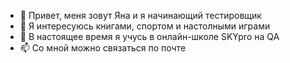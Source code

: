 - 👋 Привет, меня зовут Яна и я начинающий тестировщик 
- 👀 Я интересуюсь книгами, спортом и настолными играми 
- 🌱 В настоящее время я учусь в онлайн-школе SKYpro на QA 
- 📫 Со мной можно связаться по почте 

<!---
1997Yana/1997Yana is a ✨ special ✨ repository because its `README.md` (this file) appears on your GitHub profile.
You can click the Preview link to take a look at your changes.
--->
